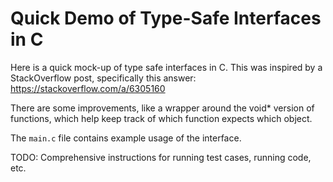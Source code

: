 # Quick Demo of Type-Safe Interfaces in C

Here is a quick mock-up of type safe interfaces in C. This was inspired by a StackOverflow post, specifically this answer: https://stackoverflow.com/a/6305160

There are some improvements, like a wrapper around the void\* version of functions, which help keep track of which function expects which object. 

The `main.c` file contains example usage of the interface.

TODO: Comprehensive instructions for running test cases, running code, etc.
